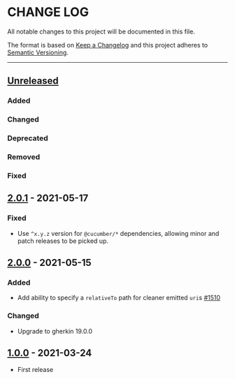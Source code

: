 # CHANGE LOG
All notable changes to this project will be documented in this file.

The format is based on [Keep a Changelog](http://keepachangelog.com/)
and this project adheres to [Semantic Versioning](http://semver.org/).

----
## [Unreleased]

### Added

### Changed

### Deprecated

### Removed

### Fixed

## [2.0.1] - 2021-05-17

### Fixed

* Use `^x.y.z` version for `@cucumber/*` dependencies, allowing minor and patch releases to be picked up.

## [2.0.0] - 2021-05-15

### Added

* Add ability to specify a `relativeTo` path for cleaner emitted `uri`s [#1510](https://github.com/cucumber/cucumber/pull/1510)

### Changed

* Upgrade to gherkin 19.0.0

## [1.0.0] - 2021-03-24

* First release

<!-- Releases -->
[Unreleased]: https://github.com/cucumber/cucumber/compare/gherkin-streams/v2.0.1...master
[2.0.1]:      https://github.com/cucumber/cucumber/releases/tag/gherkin-streams/v2.0.0
[2.0.0]:      https://github.com/cucumber/cucumber/releases/tag/gherkin-streams/v1.0.0
[1.0.0]:      https://github.com/cucumber/cucumber/releases/tag/gherkin-streams/v1.0.0

<!-- Contributors in alphabetical order -->
